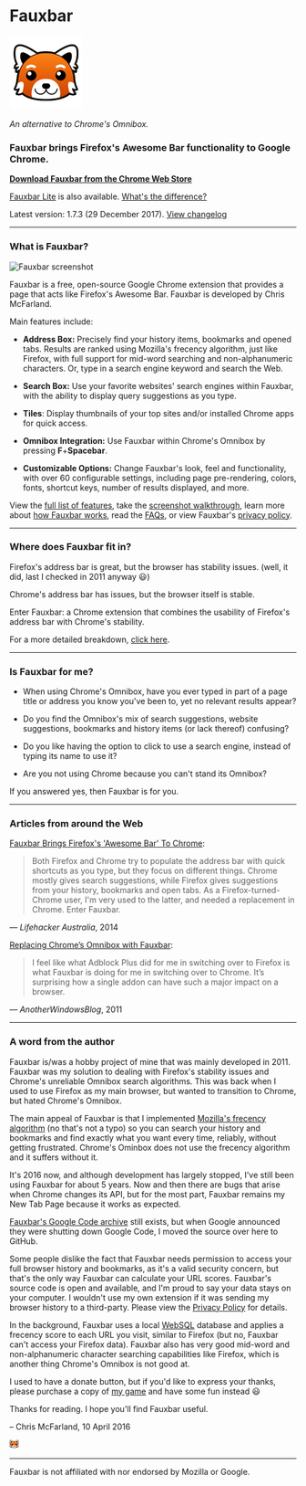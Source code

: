 # Fauxbar

![Fauxbar logo](https://raw.githubusercontent.com/ChrisNZL/Fauxbar/master/Fauxbar/img/fauxbar128.png)

_An alternative to Chrome's Omnibox._

### Fauxbar brings Firefox's Awesome Bar functionality to Google Chrome.

**[Download Fauxbar from the Chrome Web Store](https://chrome.google.com/webstore/detail/fauxbar/hibkhcnpkakjniplpfblaoikiggkopka)**

[Fauxbar Lite](https://chrome.google.com/webstore/detail/bfimmnpbjccjihohjkimphfmmebffbmk) is also available. [What's the difference?](https://github.com/ChrisNZL/Fauxbar/wiki/FAQ#whats-the-difference-between-fauxbar-and-fauxbar-lite)

Latest version: 1.7.3 (29 December 2017). [View changelog](https://github.com/ChrisNZL/Fauxbar/wiki/Changelog)

---

### What is Fauxbar?

![Fauxbar screenshot](http://i.imgur.com/ZHOMS.png)

Fauxbar is a free, open-source Google Chrome extension that provides a page that acts like Firefox's Awesome Bar. Fauxbar is developed by Chris McFarland.

Main features include:

- **Address Box:** Precisely find your history items, bookmarks and opened tabs. Results are ranked using Mozilla's frecency algorithm, just like Firefox, with full support for mid-word searching and non-alphanumeric characters. Or, type in a search engine keyword and search the Web.

- **Search Box:** Use your favorite websites' search engines within Fauxbar, with the ability to display query suggestions as you type.

- **Tiles**: Display thumbnails of your top sites and/or installed Chrome apps for quick access.

- **Omnibox Integration:** Use Fauxbar within Chrome's Omnibox by pressing **F**+**Spacebar**.

- **Customizable Options:** Change Fauxbar's look, feel and functionality, with over 60 configurable settings, including page pre-rendering, colors, fonts, shortcut keys, number of results displayed, and more.

View the [full list of features](https://github.com/ChrisNZL/Fauxbar/wiki/Features), take the [screenshot walkthrough](https://github.com/ChrisNZL/Fauxbar/wiki/Screenshot-Walkthrough), learn more about [how Fauxbar works](https://github.com/ChrisNZL/Fauxbar/wiki/Features-(Detailed)), read the [FAQs](https://github.com/ChrisNZL/Fauxbar/wiki/FAQ), or view Fauxbar's [privacy policy](https://github.com/ChrisNZL/Fauxbar/wiki/Privacy-Policy).

---

### Where does Fauxbar fit in?

Firefox's address bar is great, but the browser has stability issues. (well, it did, last I checked in 2011 anyway :smiley:)

Chrome's address bar has issues, but the browser itself is stable.

Enter Fauxbar: a Chrome extension that combines the usability of Firefox's address bar with Chrome's stability.

For a more detailed breakdown, [click here](https://github.com/ChrisNZL/Fauxbar/wiki/FAQ#whats-wrong-with-chromes-omnibox).

---

### Is Fauxbar for me?

- When using Chrome's Omnibox, have you ever typed in part of a page title or address you know you've been to, yet no relevant results appear?

- Do you find the Omnibox's mix of search suggestions, website suggestions, bookmarks and history items (or lack thereof) confusing?

- Do you like having the option to click to use a search engine, instead of typing its name to use it?

- Are you not using Chrome because you can't stand its Omnibox?

If you answered yes, then Fauxbar is for you.

---

### Articles from around the Web

[Fauxbar Brings Firefox's 'Awesome Bar' To Chrome](https://www.lifehacker.com.au/2014/06/fauxbar-brings-firefoxs-awesome-bar-to-chrome/):

>Both Firefox and Chrome try to populate the address bar with quick shortcuts as you type, but they focus on different things. Chrome mostly gives search suggestions, while Firefox gives suggestions from your history, bookmarks and open tabs. As a Firefox-turned-Chrome user, I'm very used to the latter, and needed a replacement in Chrome. Enter Fauxbar.

— _Lifehacker Australia_, 2014

[Replacing Chrome’s Omnibox with Fauxbar](http://www.anotherwindowsblog.com/2011/09/replacing-chrome-omnibox-fauxbar.html):

> I feel like what Adblock Plus did for me in switching over to Firefox is what Fauxbar is doing for me in switching over to Chrome. It’s surprising how a single addon can have such a major impact on a browser.

— _AnotherWindowsBlog_, 2011

---

### A word from the author

Fauxbar is/was a hobby project of mine that was mainly developed in 2011. Fauxbar was my solution to dealing with Firefox's stability issues and Chrome's unreliable Omnibox search algorithms. This was back when I used to use Firefox as my main browser, but wanted to transition to Chrome, but hated Chrome's Omnibox.

The main appeal of Fauxbar is that I implemented [Mozilla's frecency algorithm](https://developer.mozilla.org/en-US/docs/Mozilla/Tech/Places/Frecency_algorithm) (no that's not a typo) so you can search your history and bookmarks and find exactly what you want every time, reliably, without getting frustrated. Chrome's Ominbox does not use the frecency algorithm and it suffers without it.

It's 2016 now, and although development has largely stopped, I've still been using Fauxbar for about 5 years. Now and then there are bugs that arise when Chrome changes its API, but for the most part, Fauxbar remains my New Tab Page because it works as expected.

[Fauxbar's Google Code archive](https://code.google.com/archive/p/fauxbar/) still exists, but when Google announced they were shutting down Google Code, I moved the source over here to GitHub.

Some people dislike the fact that Fauxbar needs permission to access your full browser history and bookmarks, as it's a valid security concern, but that's the only way Fauxbar can calculate your URL scores. Fauxbar's source code is open and available, and I'm proud to say your data stays on your computer. I wouldn't use my own extension if it was sending my browser history to a third-party. Please view the [Privacy Policy](https://github.com/ChrisNZL/Fauxbar/wiki/Privacy-Policy) for details.

In the background, Fauxbar uses a local [WebSQL](https://en.wikipedia.org/wiki/Web_SQL_Database) database and applies a frecency score to each URL you visit, similar to Firefox (but no, Fauxbar can't access your Firefox data). Fauxbar also has very good mid-word and non-alphanumeric character searching capabilities like Firefox, which is another thing Chrome's Omnibox is not good at.

I used to have a donate button, but if you'd like to express your thanks, please purchase a copy of [my game](https://www.tallowmere.com/) and have some fun instead :smiley:

Thanks for reading. I hope you'll find Fauxbar useful.

– Chris McFarland, 10 April 2016

![Little Fauxbar icon](https://raw.githubusercontent.com/ChrisNZL/Fauxbar/master/Fauxbar/img/fauxbar16.png)

---

Fauxbar is not affiliated with nor endorsed by Mozilla or Google.
